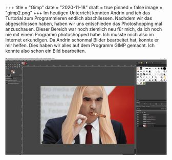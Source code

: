 +++
title = "Gimp"
date = "2020-11-18"
draft = true
pinned = false
image = "gimp2.png"
+++
Im heutigen Unterricht konnten Andrin und ich das Turtorial zum Programmieren endlich abschliessen. Nachdem wir das abgeschlossen haben, haben wir uns entschieden das Photoshopping mal anzuschauen. Dieser Bereich war noch ziemlich neu für mich, da ich noch nie mit einem Programm photoshopped habe. Ich musste mich also im Internet erkundigen. Da Andrin schonmal Bilder bearbeitet hat, konnte er mir helfen. Dies haben wir alles auf dem Programm GIMP gemacht. Ich konnte also schon ein Bild bearbeiten. 

![Hier ist das Bild, welches ich bearbeitet habe. Nächste Woche werden Andrin und ich definitiv schon unseren ersten Text aufschreiben.](bersett.png)